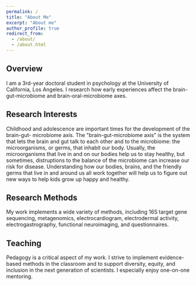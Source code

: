 ```yaml
---
permalink: /
title: "About Me"
excerpt: "About me"
author_profile: true
redirect_from: 
  - /about/
  - /about.html
---
```


Overview
---
I am a 3rd-year doctoral student in psychology at the University of California, Los Angeles. 
I research how early experiences affect the brain-gut-microbiome and brain-oral-microbiome axes.

Research Interests
---
Childhood and adolescence are important times for the development of the brain-gut-
microbiome axis. The "brain-gut-microbiome axis" is the system that lets the
brain and gut talk to each other and to the microbiome: the microorganisms, or germs, that
inhabit our body. Usually, the microorganisms that live in and on our bodies
help us to stay healthy, but sometimes, distruptions to the balance of the microbiome
can increase our risk for disease. Understanding how our bodies, brains, and the friendly
germs that live in and around us all work together will help us to figure out new
ways to help kids grow up happy and healthy.

Research Methods
---
My work implements a wide variety of methods, including 16S target gene sequencing,
metagenomics, electrocardiogram, electrodermal activity, electrogastrography, functional
neuroimaging, and questionnaires.

Teaching
---
Pedagogy is a critical aspect of my work. I strive to implement evidence-based
methods in the classroom and to support diversity, equity, and inclusion in the next
generation of scientists. I especially enjoy one-on-one mentoring.
